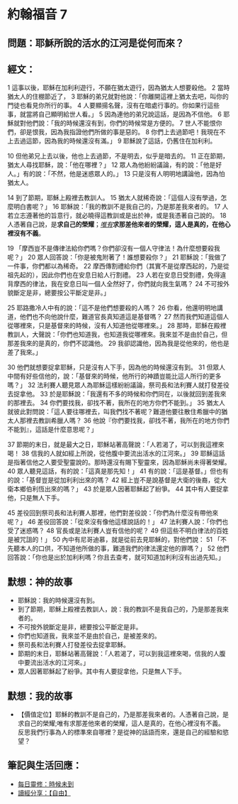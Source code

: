 # 約翰福音 7

## 問題：耶穌所說的活水的江河是從何而來？

## 經文：

1 這事以後，耶穌在加利利遊行，不願在猶太遊行，因為猶太人想要殺他。 2 當時猶太人的住棚節近了， 3 耶穌的弟兄就對他說：「你離開這裡上猶太去吧，叫你的門徒也看見你所行的事。 4 人要顯揚名聲，沒有在暗處行事的。你如果行這些事，就當將自己顯明給世人看。」 5 因為連他的弟兄說這話，是因為不信他。 6 耶穌就對他們說：「我的時候還沒有到，你們的時候常是方便的。 7 世人不能恨你們，卻是恨我，因為我指證他們所做的事是惡的。 8 你們上去過節吧！我現在不上去過這節，因為我的時候還沒有滿。」 9 耶穌說了這話，仍舊住在加利利。

10 但他弟兄上去以後，他也上去過節，不是明去，似乎是暗去的。 11 正在節期，猶太人尋找耶穌，說：「他在哪裡？」 12 眾人為他紛紛議論，有的說：「他是好人。」有的說：「不然，他是迷惑眾人的。」 13 只是沒有人明明地講論他，因為怕猶太人。

14 到了節期，耶穌上殿裡去教訓人。 15 猶太人就稀奇說：「這個人沒有學過，怎麼明白書呢？」 16 耶穌說：「我的教訓不是我自己的，乃是那差我來者的。 17 人若立志遵著他的旨意行，就必曉得這教訓或是出於神，或是我憑著自己說的。 18 人憑著自己說，是**求自己的榮耀**；[*唯有*](https://biblehub.com/parallel/john/7-18.htm)**求那差他來者的榮耀，這人是真的，在他心裡沒有不義**。

19 「摩西豈不是傳律法給你們嗎？你們卻沒有一個人守律法！為什麼想要殺我呢？」 20 眾人回答說：「你是被鬼附著了！誰想要殺你？」 21 耶穌說：「我做了一件事，你們都以為稀奇。 22 摩西傳割禮給你們（其實不是從摩西起的，乃是從祖先起的），因此你們也在安息日給人行割禮。 23 人若在安息日受割禮，免得違背摩西的律法，我在安息日叫一個人全然好了，你們就向我生氣嗎？ 24 不可按外貌斷定是非，總要按公平斷定是非。」

25 耶路撒冷人中有的說：「這不是他們想要殺的人嗎？ 26 你看，他還明明地講道，他們也不向他說什麼，難道官長真知道這是基督嗎？ 27 然而我們知道這個人從哪裡來，只是基督來的時候，沒有人知道他從哪裡來。」 28 那時，耶穌在殿裡教訓人，大聲說：「你們也知道我，也知道我從哪裡來。我來並不是由於自己，但那差我來的是真的，你們不認識他。 29 我卻認識他，因為我是從他來的，他也是差了我來。」

30 他們就想要捉拿耶穌，只是沒有人下手，因為他的時候還沒有到。 31 但眾人中間有好些信他的，說：「基督來的時候，他所行的神蹟豈能比這人所行的更多嗎？」 32 法利賽人聽見眾人為耶穌這樣紛紛議論，祭司長和法利賽人就打發差役去捉拿他。 33 於是耶穌說：「我還有不多的時候和你們同在，以後就回到差我來的那裡去。 34 你們要找我，卻找不著，我所在的地方你們不能到。」 35 猶太人就彼此對問說：「這人要往哪裡去，叫我們找不著呢？難道他要往散住希臘中的猶太人那裡去教訓希臘人嗎？ 36 他說『你們要找我，卻找不著，我所在的地方你們不能到』，這話是什麼意思呢？」

37 節期的末日，就是最大之日，耶穌站著高聲說：「人若渴了，可以到我這裡來喝！ 38 信我的人就如經上所說，從他腹中要流出活水的江河來。」 39 耶穌這話是指著信他之人要受聖靈說的。那時還沒有賜下聖靈來，因為耶穌尚未得著榮耀。 40 眾人聽見這話，有的說：「這真是那先知！」 41 有的說：「這是基督。」但也有的說：「基督豈是從加利利出來的嗎？ 42 經上豈不是說基督是大衛的後裔，從大衛本鄉伯利恆出來的嗎？」 43 於是眾人因著耶穌起了紛爭。 44 其中有人要捉拿他，只是無人下手。

45 差役回到祭司長和法利賽人那裡，他們對差役說：「你們為什麼沒有帶他來呢？」 46 差役回答說：「從來沒有像他這樣說話的！」 47 法利賽人說：「你們也受了迷惑嗎？ 48 官長或是法利賽人豈有信他的呢？ 49 但這些不明白律法的百姓是被咒詛的！」 50 內中有尼哥迪慕，就是從前去見耶穌的，對他們說： 51 「不先聽本人的口供，不知道他所做的事，難道我們的律法還定他的罪嗎？」 52 他們回答說：「你也是出於加利利嗎？你且去查考，就可知道加利利沒有出過先知。」

## 默想：神的故事
+ 耶穌說：我的時候還沒有到。
+ 到了節期，耶穌上殿裡去教訓人，說：我的教訓不是我自己的，乃是那差我來者的。
+ 不可按外貌斷定是非，總要按公平斷定是非。
+ 你們也知道我，我來並不是由於自己，是被差來的。
+ 祭司長和法利賽人打發差役去捉拿耶穌。
+ 節期的末日，耶穌站著高聲說：「人若渴了，可以到我這裡來喝，信我的人腹中要流出活水的江河來。」
+ 眾人因著耶穌起了紛爭。其中有人要捉拿他，只是無人下手。

## 默想：我的故事
+ 【價值定位】耶穌的教訓不是自己的，乃是那差我來者的。人憑著自己說，是求自己的榮耀;唯有求那差他來者的榮耀，這人是真的，在他心裡沒有不義。反思我們行事為人的標準來自哪裡？是從神的話語而來，還是自己的經驗和慾望？

## 筆記與生活回應：
+ [每日靈修：時候未到](http://bibleplan.github.io/sharing/zhuolin/day4-wk96-sharing.html)
+ [讀經分享：【自由】](http://bibleplan.github.io/sharing/day4-wk96-sharing.html)
